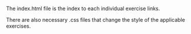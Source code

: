 The index.html file is the index to each individual exercise links.

There are also necessary .css files that change the style of the applicable exercises.
